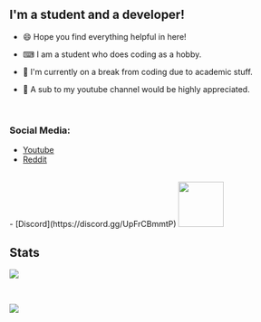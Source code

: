 ## I'm a student and a developer!

- 😄 Hope you find everything helpful in here!

- ⌨ I am a student who does coding as a hobby.

- 📗 I'm currently on a break from coding due to academic stuff.

- 💖 A sub to my youtube channel would be highly appreciated.

<br />

### Social Media:

- [Youtube](https://youtube.com/c/idlidev)
- [Reddit](https://reddit.com/u/idli_codes)

<br />
- [Discord](https://discord.gg/UpFrCBmmtP)
<a href="https://discord.com/users/758991567695642644">
  <img height="80px" src="https://discord.c99.nl/widget/theme-4/758991567695642644.png">
</a>

<br />


## Stats
[![](https://github-readme-stats.vercel.app/api/top-langs/?username=Idlidev&show_icons=true&theme=dark)]()

<br />

[![](https://github-readme-stats.vercel.app/api?username=Idlidev&theme=dark)]()

<br />

[youtube]: https://www.youtube.com/Idlidev
[godot]: https://www.youtube.com/watch?v=k9dimAs8J3Y&list=PLPwTS9YN_9qZBt8O8TFB9_TlFNJJsvaGD
[cs]: https://www.youtube.com/watch?v=mUVsclg5lz8&list=PLPwTS9YN_9qYW3SIjzxI5ML6Z6pSLk7lj
[cpp]: https://www.youtube.com/watch?v=CxXDhKL7dX4&list=PLPwTS9YN_9qa5_tfVMp0RA4tZ0qpIOAWx
[discord]: https://discord.gg/zFCBfRF
[reddit]: https://reddit.com/u/Idli_codes

</details>
